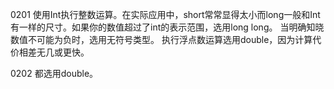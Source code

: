 0201
    使用Int执行整数运算。在实际应用中，short常常显得太小而long一般和Int有一样的尺寸。如果你的数值超过了int的表示范围，选用long long。
    当明确知晓数值不可能为负时，选用无符号类型。
    执行浮点数运算选用double，因为计算代价相差无几或更快。

0202
    都选用double。
